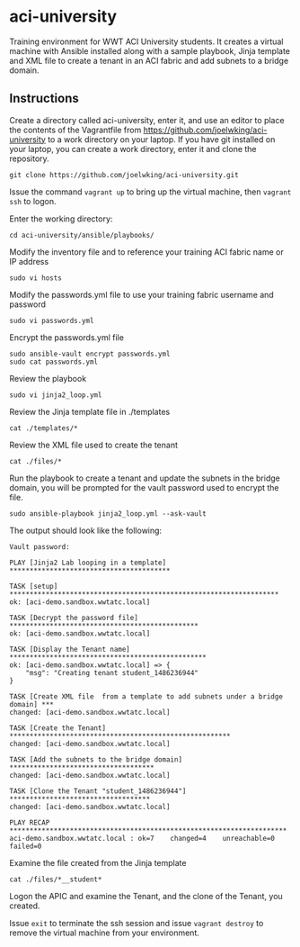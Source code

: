 # aci-university
Training environment for WWT ACI University students. It creates a virtual machine with Ansible installed along with a sample playbook, Jinja template and XML file to create a tenant in an ACI fabric and add subnets to a bridge domain.

## Instructions
Create a directory called aci-university, enter it, and use an editor to place the contents of the Vagrantfile from https://github.com/joelwking/aci-university to a work directory on your laptop.  If you have git installed on your laptop, you can create a work directory, enter it and clone the repository.
```
git clone https://github.com/joelwking/aci-university.git
```

Issue the command `vagrant up` to bring up the virtual machine, then `vagrant ssh` to logon.

Enter the working directory:
```
cd aci-university/ansible/playbooks/
```
Modify the inventory file and to reference your training ACI fabric name or IP address
```
sudo vi hosts
```
Modify the passwords.yml file to use your training fabric username and password
```
sudo vi passwords.yml
```
Encrypt the passwords.yml file
```
sudo ansible-vault encrypt passwords.yml
sudo cat passwords.yml
```
Review the playbook 
```
sudo vi jinja2_loop.yml
```
Review the Jinja template file in ./templates
```
cat ./templates/*
```
Review the XML file used to create the tenant
```
cat ./files/*
```
Run the playbook to create a tenant and update the subnets in the bridge domain, you 
will be prompted for the vault password used to encrypt the file.
```
sudo ansible-playbook jinja2_loop.yml --ask-vault
```
The output should look like the following:
```
Vault password:

PLAY [Jinja2 Lab looping in a template] ****************************************

TASK [setup] *******************************************************************
ok: [aci-demo.sandbox.wwtatc.local]

TASK [Decrypt the password file] ***********************************************
ok: [aci-demo.sandbox.wwtatc.local]

TASK [Display the Tenant name] *************************************************
ok: [aci-demo.sandbox.wwtatc.local] => {
    "msg": "Creating tenant student_1486236944"
}

TASK [Create XML file  from a template to add subnets under a bridge domain] ***
changed: [aci-demo.sandbox.wwtatc.local]

TASK [Create the Tenant] *******************************************************
changed: [aci-demo.sandbox.wwtatc.local]

TASK [Add the subnets to the bridge domain] ************************************
changed: [aci-demo.sandbox.wwtatc.local]

TASK [Clone the Tenant "student_1486236944"] ***********************************
changed: [aci-demo.sandbox.wwtatc.local]

PLAY RECAP *********************************************************************
aci-demo.sandbox.wwtatc.local : ok=7    changed=4    unreachable=0    failed=0
```
Examine the file created from the Jinja template
```
cat ./files/*__student*
```
Logon the APIC and examine the Tenant, and the clone of the Tenant, you created.

Issue `exit` to terminate the ssh session and issue `vagrant destroy` to remove the virtual machine
from your environment.

